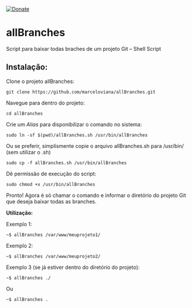 [![Donate](https://img.shields.io/badge/Donate-PayPal-green.svg)](https://www.paypal.com/cgi-bin/webscr?cmd=_donations&business=marceloviana%40infsite.org&item_name=Doar&currency_code=BRL&source=url)

# allBranches
Script para baixar todas braches de um projeto Git – Shell Script

## Instalação:

Clone o projeto allBranches:
```
git clone https://github.com/marceloviana/allBranches.git
```
Navegue para dentro do projeto:
```
cd allBranches
```
Crie um *Alias* para disponibilizar o comando no sistema:
```
sudo ln -sf $(pwd)/allBranches.sh /usr/bin/allBranches

```
Ou se preferir, simplismente copie o arquivo allBranches.sh para /usr/bin/ (sem utilizar o .sh)
```
sudo cp -f allBranches.sh /usr/bin/allBranches
```
Dê permissão de execução do script:
```
sudo chmod +x /usr/bin/allBranches
```

Pronto! Agora é só chamar o comando e informar o diretório do projeto Git que deseja baixar todas as branches.


**Utilização:**

Exemplo 1:
```
~$ allBranches /var/www/meuprojeto1/
```
Exemplo 2:
```
~$ allBranches /var/www/meuprojeto2/
```
Exemplo 3 (se já estiver dentro do diretório do projeto):
```
~$ allBranches ./
```
Ou
```
~$ allBranches .
```
